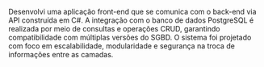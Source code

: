 Desenvolvi uma aplicação front-end que se comunica com o back-end via API construída em C#. A integração com o banco de dados PostgreSQL é realizada por meio de consultas e operações CRUD, garantindo compatibilidade com múltiplas versões do SGBD. O sistema foi projetado com foco em escalabilidade, modularidade e segurança na troca de informações entre as camadas.
